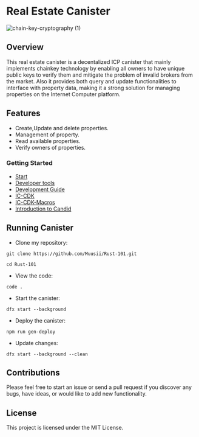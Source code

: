 # Real Estate Canister
![chain-key-cryptography (1)](https://github.com/Muusii/Rust-101/assets/159922924/68ac4a0a-717f-4f98-a87d-3bf8290b63a9)

## Overview
This real estate canister is a decentalized ICP canister that mainly implements chainkey technology by enabling all owners to have unique public keys to verify them and mitigate the problem of invalid brokers from the market.
Also it provides both query and update functionalities to interface with property data, making it a strong solution for managing properties on the Internet Computer platform.
## Features
+ Create,Update and delete properties.
+ Management of property.
+ Read available properties. 
+ Verify owners of properties.

### Getting Started
- [Start](https://internetcomputer.org/docs/current/developer-docs/getting-started/deploy/local)
- [Developer tools](https://internetcomputer.org/docs/current/developer-docs/getting-started/install)
- [Development Guide](https://internetcomputer.org/docs/current/developer-docs/backend/rust)
- [IC-CDK](https://docs.rs/ic-cdk/latest/ic_cdk)
- [IC-CDK-Macros](https://docs.rs/ic-cdk-macros/latest/ic_cdk_macros)
- [Introduction to Candid](https://internetcomputer.org/docs/current/developer-docs/backend/candid)

## Running Canister
+ Clone my repository:
```
git clone https://github.com/Muusii/Rust-101.git
```
```
cd Rust-101
```
+ View the code:
```
code .
```
+ Start the canister:
```
dfx start --background
```
+ Deploy the canister:
```
npm run gen-deploy
```
+ Update changes:
```
dfx start --background --clean
```
## Contributions
Please feel free to start an issue or send a pull request if you discover any bugs, have ideas, or would like to add new functionality.

## License
This project is licensed under the MIT License.




